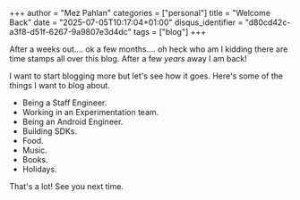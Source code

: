 +++
author = "Mez Pahlan"
categories = ["personal"]
title = "Welcome Back"
date = "2025-07-05T10:17:04+01:00"
disqus_identifier = "d80cd42c-a3f8-d51f-6267-9a9807e3d4dc"
tags = ["blog"]
+++

After a weeks out.... ok a few months.... oh heck who am I kidding there are time stamps all over this blog. After a few
_years_ away I am back!

I want to start blogging more but let's see how it goes. Here's some of the things I want to blog about.

<!--more-->

* Being a Staff Engineer.
* Working in an Experimentation team.
* Being an Android Engineer.
* Building SDKs.
* Food.
* Music.
* Books.
* Holidays.

That's a lot! See you next time.
